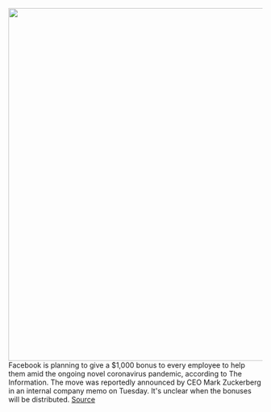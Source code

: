 <img src='https://cdn.vox-cdn.com/thumbor/nXtstyVW9Mydy7Oeeat6EZyysEI=/0x0:3410x2276/1200x800/filters:focal(1433x866:1977x1410)/cdn.vox-cdn.com/uploads/chorus_image/image/66513144/mark-zuckerberg-facebook-512.0.0.jpg' width='700px' /><br/>
Facebook is planning to give a $1,000 bonus to every employee to help them amid the ongoing novel coronavirus pandemic, according to The Information. The move was reportedly announced by CEO Mark Zuckerberg in an internal company memo on Tuesday. It's unclear when the bonuses will be distributed.
<a href='https://www.theverge.com/2020/3/17/21183513/facebook-giving-1000-dollar-bonuses-every-employee-coronavirus-mark-zuckerberg'> Source <a/>